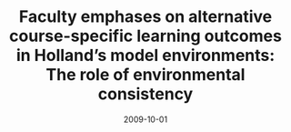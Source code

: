 ---
title: "Faculty emphases on alternative course-specific learning outcomes in Holland’s model environments: The role of environmental consistency"
collection: publications
permalink: /publication/2009-holland-smart
date: 2009-10-01
venue: 'Research in Higher Education'
link: 'https://link.springer.com/article/10.1007/s11162-009-9125-z'
---